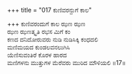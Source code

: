 +++
title = "017 ಕುಣಿವರನ್ದುಗೆ ಕಾಲ"

+++
ಕುಣಿವರಂದುಗೆ ಕಾಲ ಝಣ ಝಣ  
ಝಣ ಝಣತ್ಕೃತಿ ರಭಸ ಮಿಗೆ ಕಂ  
ಕಣದ ದನಿದೋರುವರು ನುಡಿ ನುಡಿಸಿಕ್ಕಿ ಕಂಧದಲಿ   
ಮಣಿಮಯದ ಕುಂಡಲವನಲುಗಿಸಿ  
ಯೆಣಿಸುವಂತಿರೆ ಕೊರಳ ಹಾರದ  
ಮಣಿಗಳನು ಮುತ್ತುಗಳ ಮೆರೆವರು ಮುರಿದ ಮೌಳಿಯಲಿ     ॥17॥